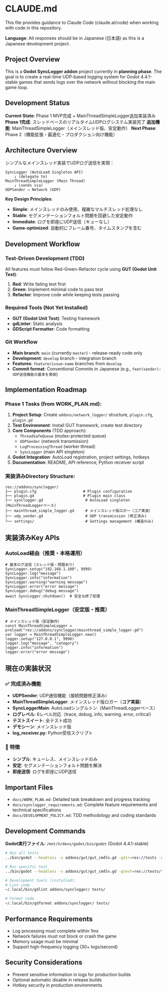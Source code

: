 # CLAUDE.md

This file provides guidance to Claude Code (claude.ai/code) when working with code in this repository.

**Language**: All responses should be in Japanese (日本語) as this is a Japanese development project.

## Project Overview

This is a **Godot SyncLogger addon** project currently in **planning phase**. The goal is to create a real-time UDP-based logging system for Godot 4.4.1-stable games that sends logs over the network without blocking the main game loop.

## Development Status

**Current State**: Phase 1 MVP完成 + MainThreadSimpleLogger追加実装済み
**Phase 1完成**: スレッドベースのリアルタイムUDPログシステム実装完了
**追加機能**: MainThreadSimpleLogger（メインスレッド版、安定動作）
**Next Phase**: Phase 2（機能拡張・最適化・プロダクション向け機能）

## Architecture Overview

シンプルなメインスレッド実装でUDPログ送信を実現：

```
SyncLogger (AutoLoad Singleton API)
    ↓ (delegate to)
MainThreadSimpleLogger (Main Thread)
    ↓ (sends via)
UDPSender → Network (UDP)
```

**Key Design Principles**:
- **Simple**: メインスレッドのみ使用、複雑なマルチスレッド処理なし
- **Stable**: セグメンテーションフォルト問題を回避した安定動作
- **Immediate**: ログを即座にUDP送信（キューなし）
- **Game-optimized**: 自動的にフレーム番号、タイムスタンプを含む

## Development Workflow

### Test-Driven Development (TDD)
All features must follow Red-Green-Refactor cycle using **GUT (Godot Unit Test)**:

1. **Red**: Write failing test first
2. **Green**: Implement minimal code to pass test  
3. **Refactor**: Improve code while keeping tests passing

### Required Tools (Not Yet Installed)
- **GUT (Godot Unit Test)**: Testing framework
- **gdLinter**: Static analysis
- **GDScript Formatter**: Code formatting

### Git Workflow
- **Main branch**: `main` (currently `master`) - release-ready code only
- **Development**: `develop` branch - integration branch
- **Features**: `feature/issue-name` branches from `develop`
- **Commit format**: Conventional Commits in Japanese (e.g., `feat(sender): UDP送信機能の基本を実装`)

## Implementation Roadmap

### Phase 1 Tasks (from WORK_PLAN.md):
1. **Project Setup**: Create `addons/network_logger/` structure, `plugin.cfg`, `plugin.gd`
2. **Test Environment**: Install GUT framework, create test directory
3. **Core Components** (TDD approach):
   - `ThreadSafeQueue` (mutex-protected queue)
   - `UDPSender` (network transmission)
   - `LogProcessingThread` (worker thread)
   - `SyncLogger` (main API singleton)
4. **Godot Integration**: AutoLoad registration, project settings, hotkeys
5. **Documentation**: README, API reference, Python receiver script

### 実装済みDirectory Structure:
```
res://addons/synclogger/
├── plugin.cfg                     # Plugin configuration
├── plugin.gd                      # Plugin main class  
├── synclogger.gd                   # AutoLoad singleton (MainThreadLoggerベース)
├── mainthread_simple_logger.gd     # メインスレッド版ロガー（コア実装）
├── udp_sender.gd                   # UDP transmission (修正済み)
└── settings/                       # Settings management (構造のみ)
```

## 実装済みKey APIs

### AutoLoad経由（推奨・本格運用）
```gdscript
# 基本ログ送信（スレッド版・問題あり）
SyncLogger.setup("192.168.1.100", 9999)
SyncLogger.log("message")
SyncLogger.info("information") 
SyncLogger.warning("warning message")
SyncLogger.error("error message")
SyncLogger.debug("debug message")
await SyncLogger.shutdown()  # 安全な終了処理
```

### MainThreadSimpleLogger（安定版・推奨）
```gdscript
# メインスレッド版（安定動作）
const MainThreadSimpleLogger = preload("res://addons/synclogger/mainthread_simple_logger.gd")
var logger = MainThreadSimpleLogger.new()
logger.setup("127.0.0.1", 9998)
logger.log("message", "category")
logger.info("information")
logger.error("error message")
```

## 現在の実装状況

### ✅ 完成済み機能
- **UDPSender**: UDP通信機能（接続問題修正済み）
- **MainThreadSimpleLogger**: メインスレッド版ロガー（**コア実装**）
- **SyncLoggerMain**: AutoLoadシングルトン（MainThreadLoggerベース）
- **ログレベル**: 6レベル対応（trace, debug, info, warning, error, critical）
- **テストスイート**: 全テスト成功
- **デモシーン**: メインスレッド版
- **log_receiver.py**: Python受信スクリプト

### 🎯 特徴
- **シンプル**: キューレス、メインスレッドのみ
- **安定**: セグメンテーションフォルト問題を解決
- **即座送信**: ログを即座にUDP送信

## Important Files

- `docs/WORK_PLAN.md`: Detailed task breakdown and progress tracking
- `docs/synclogger_requirements.md`: Complete feature requirements and technical specifications  
- `docs/DEVELOPMENT_POLICY.md`: TDD methodology and coding standards

## Development Commands

**Godot実行ファイル**: `/mnt/h/devs/godot/bin/godot` (Godot 4.4.1-stable)

```bash
# Run all tests
../bin/godot --headless -s addons/gut/gut_cmdln.gd -gdir=res://tests -gexit

# Run specific test
../bin/godot --headless -s addons/gut/gut_cmdln.gd -gtest=res://tests/test_specific.gd -gexit

# Development tools (installed):
# Lint code
~/.local/bin/gdlint addons/synclogger/ tests/

# Format code  
~/.local/bin/gdformat addons/synclogger/ tests/
```

## Performance Requirements

- Log processing must complete within 1ms
- Network failures must not block or crash the game
- Memory usage must be minimal
- Support high-frequency logging (30+ logs/second)

## Security Considerations

- Prevent sensitive information in logs for production builds
- Optional automatic disable in release builds
- Hotkey security in production environments